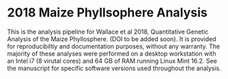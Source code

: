 # 2018 Maize Phyllsophere Analysis

This is the analysis pipeline for Wallace et al 2018, Quantitative Genetic Analysis of the Maize Phyllosphere. (DOI to be added soon). It is provided for reproducibiltiy and documentation purposes, without any warranty. The majority of these analyses were performed on a desktop workstation with an Intel i7 (8 virutal cores) and 64 GB of RAM running Linux Mint 16.2. See the manuscript for specific software versions used throughout the analysis.
